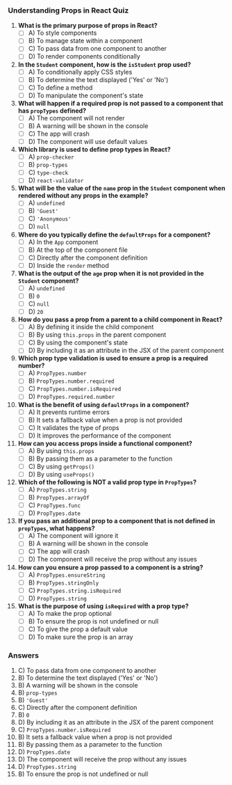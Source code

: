### Understanding Props in React Quiz

1. **What is the primary purpose of props in React?**
   - [ ] A) To style components
   - [ ] B) To manage state within a component
   - [ ] C) To pass data from one component to another
   - [ ] D) To render components conditionally

2. **In the `Student` component, how is the `isStudent` prop used?**
   - [ ] A) To conditionally apply CSS styles
   - [ ] B) To determine the text displayed ('Yes' or 'No')
   - [ ] C) To define a method
   - [ ] D) To manipulate the component's state

3. **What will happen if a required prop is not passed to a component that has `propTypes` defined?**
   - [ ] A) The component will not render
   - [ ] B) A warning will be shown in the console
   - [ ] C) The app will crash
   - [ ] D) The component will use default values

4. **Which library is used to define prop types in React?**
   - [ ] A) `prop-checker`
   - [ ] B) `prop-types`
   - [ ] C) `type-check`
   - [ ] D) `react-validator`

5. **What will be the value of the `name` prop in the `Student` component when rendered without any props in the example?**
   - [ ] A) `undefined`
   - [ ] B) `'Guest'`
   - [ ] C) `'Anonymous'`
   - [ ] D) `null`

6. **Where do you typically define the `defaultProps` for a component?**
   - [ ] A) In the `App` component
   - [ ] B) At the top of the component file
   - [ ] C) Directly after the component definition
   - [ ] D) Inside the `render` method

7. **What is the output of the `age` prop when it is not provided in the `Student` component?**
   - [ ] A) `undefined`
   - [ ] B) `0`
   - [ ] C) `null`
   - [ ] D) `20`

8. **How do you pass a prop from a parent to a child component in React?**
   - [ ] A) By defining it inside the child component
   - [ ] B) By using `this.props` in the parent component
   - [ ] C) By using the component's state
   - [ ] D) By including it as an attribute in the JSX of the parent component

9. **Which prop type validation is used to ensure a prop is a required number?**
   - [ ] A) `PropTypes.number`
   - [ ] B) `PropTypes.number.required`
   - [ ] C) `PropTypes.number.isRequired`
   - [ ] D) `PropTypes.required.number`

10. **What is the benefit of using `defaultProps` in a component?**
    - [ ] A) It prevents runtime errors
    - [ ] B) It sets a fallback value when a prop is not provided
    - [ ] C) It validates the type of props
    - [ ] D) It improves the performance of the component

11. **How can you access props inside a functional component?**
    - [ ] A) By using `this.props`
    - [ ] B) By passing them as a parameter to the function
    - [ ] C) By using `getProps()`
    - [ ] D) By using `useProps()`

12. **Which of the following is NOT a valid prop type in `PropTypes`?**
    - [ ] A) `PropTypes.string`
    - [ ] B) `PropTypes.arrayOf`
    - [ ] C) `PropTypes.func`
    - [ ] D) `PropTypes.date`

13. **If you pass an additional prop to a component that is not defined in `propTypes`, what happens?**
    - [ ] A) The component will ignore it
    - [ ] B) A warning will be shown in the console
    - [ ] C) The app will crash
    - [ ] D) The component will receive the prop without any issues

14. **How can you ensure a prop passed to a component is a string?**
    - [ ] A) `PropTypes.ensureString`
    - [ ] B) `PropTypes.stringOnly`
    - [ ] C) `PropTypes.string.isRequired`
    - [ ] D) `PropTypes.string`

15. **What is the purpose of using `isRequired` with a prop type?**
    - [ ] A) To make the prop optional
    - [ ] B) To ensure the prop is not undefined or null
    - [ ] C) To give the prop a default value
    - [ ] D) To make sure the prop is an array

### Answers

1. C) To pass data from one component to another
2. B) To determine the text displayed ('Yes' or 'No')
3. B) A warning will be shown in the console
4. B) `prop-types`
5. B) `'Guest'`
6. C) Directly after the component definition
7. B) `0`
8. D) By including it as an attribute in the JSX of the parent component
9. C) `PropTypes.number.isRequired`
10. B) It sets a fallback value when a prop is not provided
11. B) By passing them as a parameter to the function
12. D) `PropTypes.date`
13. D) The component will receive the prop without any issues
14. D) `PropTypes.string`
15. B) To ensure the prop is not undefined or null